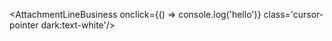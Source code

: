 <AttachmentLineBusiness onclick={() => console.log('hello')} class='cursor-pointer dark:text-white'/> 